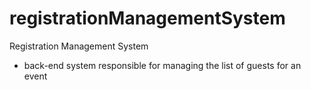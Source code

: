 # registrationManagementSystem

Registration Management System

- back-end system responsible for managing the list of guests for an event
